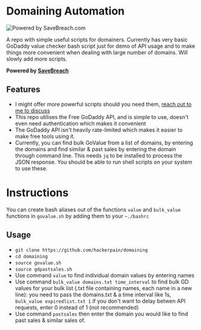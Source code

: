 # Domaining Automation

![Powered by SaveBreach.com](https://media-exp1.licdn.com/dms/image/C561BAQGBgwds1YjXHg/company-background_10000/0?e=1591254000&v=beta&t=d7XqQom9CEbjIrNt4erKeoV_y-OpwOcKR7FnZhfTDGA)

A repo with simple useful scripts for domainers.
Currently has very basic GoDaddy value checker bash script just for demo of API usage and to make things more convenient when dealing with large number of domains. 
Will slowly add more scripts.

**Powered by [SaveBreach](https://twitter.com/savebreach)**

## Features
  - I might offer more powerful scripts should you need them, [reach out to me to discuss](https://www.namepros.com/members/save-breach.1033958/)
  - This repo utilises the Free GoDaddy API, and is simple to use, doesn't even need authentication which makes it convenient 
  - The GoDaddy API isn't heavily rate-limited which makes it easier to make free tools using it.
  - Currently, you can find bulk GoValue from a list of domains, by entering the domains and find similar & past sales by entering the domain through command line. This needs ```jq``` to be installed to process the JSON response. You should be able to run shell scripts on your system to use these.

# Instructions

You can create bash aliases out of the functions ```value``` and ```bulk_value``` functions in ```govalue.sh``` by adding them to your ```~./bashrc```

## Usage
  - ```git clone https://github.com/hackerpain/domaining```
  - ```cd domaining```
  - ```source govalue.sh```
  - ```source gdpastsales.sh```
  - Use command ```value``` to find individual domain values by entering names
  - Use command ```bulk_value domains.txt time_interval``` to find bulk GD values for your bulk list (.txt file containing names, each name in a new line): you need to pass the domains.txt & a time interval like 1s, ```bulk_value expiredlist.txt 1``` if you don't want to delay betwen API requests, enter 0 instead of 1 (not recommended)
  - Use command ```pastsales``` then enter the domain you would like to find past sales & similar sales of.
  

  
 
  



